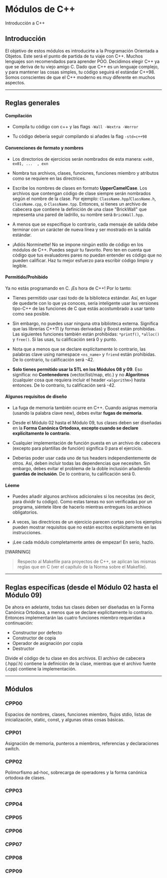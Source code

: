 # Módulos de C++

Introducción a C++

## Introducción

El objetivo de estos módulos es introducirte a la Programación Orientada a Objetos. Este será el punto de partida de tu viaje con C++. Muchos lenguajes son recomendados para aprender POO. Decidimos elegir C++ ya que se deriva de tu viejo amigo C. Dado que C++ es un lenguaje complejo, y para mantener las cosas simples, tu código seguirá el estándar C++98. Somos conscientes de que el C++ moderno es muy diferente en muchos aspectos.

---

## Reglas generales

#### Compilación

- Compila tu código con c++ y las flags `-Wall -Wextra -Werror`

- Tu código debería seguir compilando si añades la flag `-std=c++98`

#### Convenciones de formato y nombres

- Los directorios de ejercicios serán nombrados de esta manera: `ex00, ex01, ...  , exn`

- Nombra tus archivos, clases, funciones, funciones miembro y atributos como se requiere en las directrices.

- Escribe los nombres de clases en formato **UpperCamelCase**. Los archivos que contengan código de clase siempre serán nombrados según el nombre de la clase. Por ejemplo:
`ClassName.hpp`/`ClassName.h`, `ClassName.cpp`, o `ClassName.tpp`. Entonces, si tienes un archivo de cabecera que contiene la definición de una clase "BrickWall" que representa una pared de ladrillo, su nombre será `BrickWall.hpp`.

- A menos que se especifique lo contrario, cada mensaje de salida debe terminar con un carácter de nueva línea y ser mostrado en la salida estándar.

- ¡Adiós Norminette! No se impone ningún estilo de código en los módulos de C++. Puedes seguir tu favorito. Pero ten en cuenta que código que tus evaluadores pares no puedan entender es código que no pueden calificar. Haz tu mejor esfuerzo para escribir código limpio y legible.

#### Permitido/Prohibido

Ya no estás programando en C. ¡Es hora de C++! Por lo tanto:

- Tienes permitido usar casi todo de la biblioteca estándar. Así, en lugar de quedarte con lo que ya conoces, sería inteligente usar las versiones tipo-C++ de las funciones de C que estás acostumbrado a usar tanto como sea posible.

- Sin embargo, no puedes usar ninguna otra biblioteca externa. Significa que las librerías C++11 (y formas derivadas) y Boost están prohibidas. Las siguientes funciones también están prohibidas: `*printf()`, `*alloc()` y `free()`. Si las usas, tu calificación será 0 y punto.

- Nota que a menos que se declare explícitamente lo contrario, las palabras clave using namespace `<ns_name>` y `friend` están prohibidas. De lo contrario, tu calificación será -42.

- **Solo tienes permitido usar la STL en los Módulos 08 y 09**. Eso significa: no **Contenedores** (vector/list/map, etc.) y no **Algoritmos** (cualquier cosa que requiera incluir el header `<algorithm>`) hasta entonces. De lo contrario, tu calificación será -42.

#### Algunos requisitos de diseño

- La fuga de memoria también ocurre en C++. Cuando asignas memoria (usando la palabra clave new), debes evitar **fugas de memoria**.

- Desde el Módulo 02 hasta el Módulo 09, tus clases deben ser diseñadas en la **Forma Canónica Ortodoxa, excepto cuando se declare explícitamente lo contrario**.

- Cualquier implementación de función puesta en un archivo de cabecera (excepto para plantillas de función) significa 0 para el ejercicio.

- Deberías poder usar cada uno de tus headers independientemente de otros. Así, deben incluir todas las dependencias que necesiten. Sin embargo, debes evitar el problema de la doble inclusión añadiendo **guardas de inclusión**. De lo contrario, tu calificación será 0.

#### Léeme

- Puedes añadir algunos archivos adicionales si los necesitas (es decir, para dividir tu código). Como estas tareas no son verificadas por un programa, siéntete libre de hacerlo mientras entregues los archivos obligatorios.

- A veces, las directrices de un ejercicio parecen cortas pero los ejemplos pueden mostrar requisitos que no están escritos explícitamente en las instrucciones.

- ¡Lee cada módulo completamente antes de empezar! En serio, hazlo.

[!WARNING]
> Respecto al Makefile para proyectos de C++, se aplican las mismas reglas que en C (ver el capítulo de la Norma sobre el Makefile).

---

## Reglas específicas (desde el Módulo 02 hasta el Módulo 09)

De ahora en adelante, todas tus clases deben ser diseñadas en la Forma Canónica Ortodoxa, a menos que se declare explícitamente lo contrario. Entonces implementarán las cuatro funciones miembro requeridas a continuación:

- Constructor por defecto
- Constructor de copia
- Operador de asignación por copia
- Destructor

Divide el código de tu clase en dos archivos. El archivo de cabecera (.hpp/.h) contiene la definición de la clase, mientras que el archivo fuente (.cpp) contiene la implementación.

---

## Módulos

### CPP00

Espacios de nombres, clases, funciones miembro, flujos stdio, listas de inicialización, static, const, y algunas otras cosas básicas.

### CPP01

Asignación de memoria, punteros a miembros, referencias y declaraciones switch.

### CPP02

Polimorfismo ad-hoc, sobrecarga de operadores y la forma canónica ortodoxa de clases.

### CPP03
### CPP04
### CPP05
### CPP06
### CPP07
### CPP08
### CPP09
